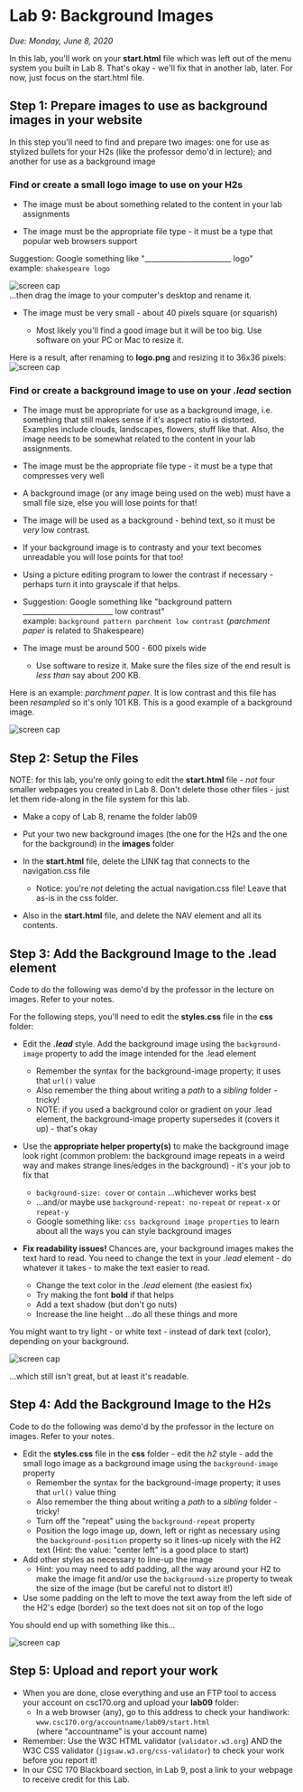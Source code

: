 # Lab 9: Background Images
*Due: Monday, June 8, 2020*

In this lab, you'll work on your **start.html** file which was left out of the menu system you built in Lab 8.  That's okay - we'll fix that in another lab, later.  For now, just focus on the start.html file.

## Step 1: Prepare images to use as background images in your website

In this step you'll need to find and prepare two images: one for use as stylized bullets for your H2s (like the professor demo'd in lecture); and another for use as a background image

### Find or create a small logo image to use on your H2s

- The image must be about something related to the content in your lab assignments

- The image must be the appropriate file type - it must be a type that popular web browsers support

Suggestion: Google something like "________________________ logo"<br>example:  `shakespeare logo`

![screen cap](media/figure1.png)<br>...then drag the image to your computer's desktop and rename it.

- The image must be very small - about 40 pixels square (or squarish)

  - Most likely you'll find a good image but it will be too big.  Use software on your PC or Mac to resize it.

Here is a result, after renaming to **logo.png** and resizing it to 36x36 pixels: ![screen cap](media/figure2.png)

### Find or create a background image to use on your *.lead* section

- The image must be appropriate for use as a background image, i.e. something that still makes sense if it's aspect ratio is distorted.  Examples include clouds, landscapes, flowers, stuff like that.  Also, the image needs to be somewhat related to the content in your lab assignments.
- The image must be the appropriate file type - it must be a type that compresses very well
- A background image (or any image being used on the web) must have a small file size, else you will lose points for that!
- The image will be used as a background - behind text, so it must be *very* low contrast.  
- If your background image is to contrasty and your text becomes unreadable you will lose points for that too!
- Using a picture editing program to lower the contrast if necessary - perhaps turn it into grayscale if that helps.
- Suggestion: Google something like "background pattern _________________________ low contrast"<br>example:  `background pattern parchment low contrast` (*parchment paper* is related to Shakespeare)


- The image must be around 500 - 600 pixels wide

  - Use software to resize it.  Make sure the files size of the end result is *less than* say about 200 KB.


Here is an example: *parchment paper*.  It is low contrast and this file has been *resampled* so it's only 101 KB.  This is a good example of a background image.

  ![screen cap](media/figure3.jpg)



## Step 2: Setup the Files

NOTE: for this lab, you're only going to edit the **start.html** file - *not* four smaller webpages you created in Lab 8.  Don't delete those other files - just let them ride-along in the file system for this lab.


- Make a copy of Lab 8, rename the folder lab09
- Put your two new background images (the one for the H2s and the one for the background) in the **images** folder
- In the  **start.html** file, delete the LINK tag that connects to the navigation.css file

  - Notice: you're *not* deleting the actual navigation.css file!  Leave that as-is in the css folder.
- Also in the **start.html** file, and delete the NAV element and all its contents.

## Step 3: Add the Background Image to the .lead element

Code to do the following was demo'd by the professor in the lecture on images.  Refer to your notes. 

For the following steps, you'll need to edit the **styles.css** file in the **css** folder:


- Edit the ***.lead*** style.  Add the background image using the `background-image` property to add the image intended for the .lead element
  - Remember the syntax for the background-image property; it uses that `url()` value 
  - Also remember the thing about writing a *path* to a *sibling* folder - tricky!
  - NOTE: if you used a background color or gradient on your .lead element, the background-image property supersedes it (covers it up) - that's okay
- Use the **appropriate helper property(s)** to make the background image look right (common problem: the background image repeats in a weird way and makes strange lines/edges in the background) - it's your job to fix that

  - `background-size: cover` or `contain` ...whichever works best
  - ...and/or maybe use `background-repeat: no-repeat` or `repeat-x` or `repeat-y`
  - Google something like: `css background image properties` to learn about all the ways you can style background images
- **Fix readability issues!**  Chances are, your background images makes the text hard to read.  You need to change the text in your *.lead* element - do whatever it takes - to make the text easier to read.  
  - Change the text color in the *.lead* element (the easiest fix)
  - Try making the font **bold** if that helps
  - Add a text shadow (but don't go nuts)
  - Increase the line height
  ...do all these things and more

You might want to try light - or white text - instead of dark text (color), depending on your background.

![screen cap](media/figure4.png)

...which still isn't great, but at least it's readable.

## Step 4: Add the Background Image to the H2s

Code to do the following was demo'd by the professor in the lecture on images.  Refer to your notes.

- Edit the **styles.css** file in the **css** folder - edit the *h2* style - add the small logo image as a background image using the `background-image` property
  - Remember the syntax for the background-image property; it uses that `url()` value thing
  - Also remember the thing about writing a *path* to a *sibling* folder - tricky!
  - Turn off the "repeat" using the `background-repeat` property  
  - Position the logo image up, down, left or right as necessary using the  `background-position` property so it lines-up nicely with the H2 text (Hint: the value: "center left" is a good place to start)
- Add other styles as necessary to line-up the image
  - Hint: you may need to add padding, all the way around your H2 to make the image fit and/or use the  `background-size` property to tweak the size of the image (but be careful not to distort it!)
- Use some padding on the left to move the text away from the left side of the H2's edge (border) so the text does not sit on top of the logo

You should end up with something like this...

![screen cap](media/figure5.png)

## Step 5: Upload and report your work

- When you are done, close everything and use an FTP tool to access your account on csc170.org and upload your **lab09** folder:
  - In a web browser (any), go to this address to check your handiwork:<br>`www.csc170.org/accountname/lab09/start.html`<br>(where “accountname” is your account name)
- Remember: Use the W3C HTML validator (`validator.w3.org`) AND the W3C CSS validator (`jigsaw.w3.org/css-validator`) to check your work before you report it!
- In our CSC 170 Blackboard section, in Lab 9, post a link to your webpage to receive credit for this Lab.